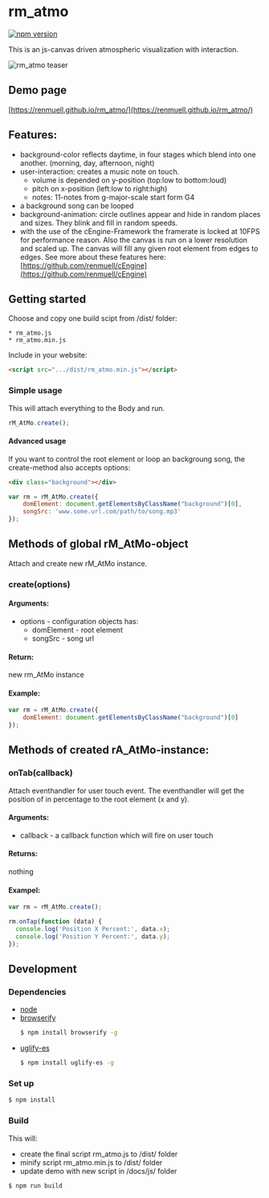 # rm_atmo

[![npm version](https://badge.fury.io/js/rm_atmo.svg)](https://badge.fury.io/js/rm_atmo)

This is an js-canvas driven atmospheric visualization with interaction.

![rm_atmo teaser](https://renmuell.github.io/assets/img/rm_atmo.gif)

## Demo page

[https://renmuell.github.io/rm_atmo/](https://renmuell.github.io/rm_atmo/)

## Features:

* background-color reflects daytime, in four stages which blend into one another. (morning, day, afternoon, night)
* user-interaction: creates a music note on touch. 
  * volume is depended on y-position (top:low to bottom:loud)
  * pitch on x-position (left:low to right:high)
  * notes: 11-notes from g-major-scale start form G4
* a background song can be looped
* background-animation: circle outlines appear and hide in random places and sizes. They blink and fill in random speeds.
* with the use of the cEngine-Framework the framerate is locked at 10FPS for performance reason. Also the canvas is run on a lower resolution and scaled up. The canvas will fill any given root element from edges to edges. See more about these features here: [https://github.com/renmuell/cEngine](https://github.com/renmuell/cEngine)

## Getting started

Choose and copy one build scipt from /dist/ folder:

    * rm_atmo.js
    * rm_atmo.min.js

Include in your website:

```html
<script src=".../dist/rm_atmo.min.js"></script>
```

### Simple usage

This will attach everything to the Body and run.

```js
rM_AtMo.create();

```

#### Advanced usage

If you want to control the root element or loop an backgroung song, the create-method also accepts options:

```html
<div class="background"></div>
```

```js
var rm = rM_AtMo.create({
    domElement: document.getElementsByClassName("background")[0],
    songSrc: 'www.some.url.com/path/to/song.mp3'
});

```

## Methods of global rM_AtMo-object

Attach and create new rM_AtMo instance.

### create(options)

#### Arguments:

+ options - configuration objects has:
  + domElement - root element
  + songSrc - song url

#### Return:

new rm_AtMo instance

#### Example:

```js
var rm = rM_AtMo.create({
    domElement: document.getElementsByClassName("background")[0]
});

```

## Methods of created rA_AtMo-instance:

### onTab(callback)

Attach eventhandler for user touch event. The eventhandler will get the position of in percentage to the root element (x and y).

#### Arguments:

* callback <function> - a callback function which will fire on user touch

#### Returns:

nothing

#### Exampel:


```js
var rm = rM_AtMo.create();

rm.onTap(function (data) {
  console.log('Position X Percent:', data.x);
  console.log('Position Y Percent:', data.y);
});

```

## Development

### Dependencies

* [node](https://nodejs.org/)
* [browserify](http://browserify.org/)
    ```bash
    $ npm install browserify -g
    ```   
* [uglify-es](https://www.npmjs.com/package/uglify-es)
    ```bash
    $ npm install uglify-es -g
    ```   

### Set up

```bash
$ npm install
```

### Build

This will:

* create the final script rm_atmo.js to /dist/ folder
* minify script rm_atmo.min.js to /dist/ folder
* update demo with new script in /docs/js/ folder

```bash
$ npm run build
```
